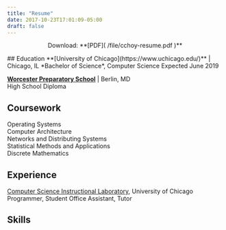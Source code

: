 ```yaml
---
title: "Resume"
date: 2017-10-23T17:01:09-05:00
draft: false
---
```


<p align="center">
    Download: **[PDF]( /file/cchoy-resume.pdf )**
</p>
## Education
**[University of Chicago](https://www.uchicago.edu/)** | Chicago, IL  
*Bachelor of Science*, Computer Science  
Expected June 2019  


**[Worcester Preparatory School](https://worcesterprep.org/)** | Berlin, MD  
High School Diploma

## Coursework
Operating Systems  
Computer Architecture  
Networks and Distributing Systems  
Statistical Methods and Applications  
Discrete Mathematics  


## Experience
[Computer Science Instructional Laboratory](https://csil.cs.uchicago.edu), University of Chicago  
Programmer, Student Office Assistant, Tutor


## Skills
